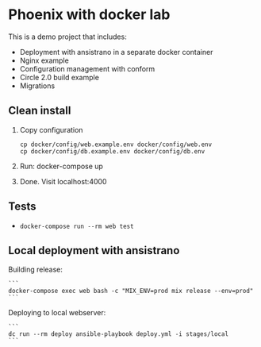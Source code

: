 # Phoenix with docker lab

This is a demo project that includes:
- Deployment with ansistrano in a separate docker container
- Nginx example
- Configuration management with conform
- Circle 2.0 build example
- Migrations

## Clean install

1. Copy configuration

    ```
    cp docker/config/web.example.env docker/config/web.env
    cp docker/config/db.example.env docker/config/db.env
    ```

2. Run: docker-compose up
3. Done. Visit localhost:4000


## Tests

- `docker-compose run --rm web test`


## Local deployment with ansistrano

Building release:

    ```
    docker-compose exec web bash -c "MIX_ENV=prod mix release --env=prod"
    ```

Deploying to local webserver:

    ```
    dc run --rm deploy ansible-playbook deploy.yml -i stages/local
    ```
